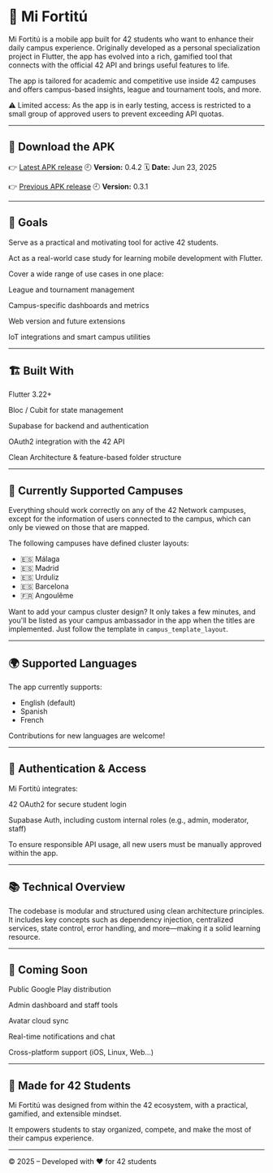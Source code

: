 # 📱 Mi Fortitú
Mi Fortitú is a mobile app built for 42 students who want to enhance their daily campus experience. Originally developed as a personal specialization project in Flutter, the app has evolved into a rich, gamified tool that connects with the official 42 API and brings useful features to life.

The app is tailored for academic and competitive use inside 42 campuses and offers campus-based insights, league and tournament tools, and more.


⚠️ Limited access: As the app is in early testing, access is restricted to a small group of approved users to prevent exceeding API quotas.

---

## 📱 Download the APK

👉 [Latest APK release](https://drive.google.com/file/d/18-AnT2A2uyqzCzssaG0s2DOdFB7TI6CW/view?usp=sharing)
🕘 **Version:** 0.4.2
🗓 **Date:** Jun 23, 2025

👉 [Previous APK release](https://drive.google.com/file/d/13Dlou0RSkJuNnef0CyEYTRo-cwQvZ9fE/view?usp=drive_link)
🕘 **Version:** 0.3.1

---

## 🎯 Goals

Serve as a practical and motivating tool for active 42 students.

Act as a real-world case study for learning mobile development with Flutter.

Cover a wide range of use cases in one place:

League and tournament management

Campus-specific dashboards and metrics

Web version and future extensions

IoT integrations and smart campus utilities

---

## 🏗️ Built With

Flutter 3.22+

Bloc / Cubit for state management

Supabase for backend and authentication

OAuth2 integration with the 42 API

Clean Architecture & feature-based folder structure

---

## 📍 Currently Supported Campuses

Everything should work correctly on any of the 42 Network campuses, except for the information of users connected to the campus, which can only be viewed on those that are mapped.

The following campuses have defined cluster layouts:

- 🇪🇸 Málaga
- 🇪🇸 Madrid
- 🇪🇸 Urduliz
- 🇪🇸 Barcelona
- 🇫🇷 Angoulême

Want to add your campus cluster design? It only takes a few minutes, and you'll be listed as your campus ambassador in the app when the titles are implemented.
Just follow the template in `campus_template_layout`.

---

## 🌍 Supported Languages
The app currently supports:

- English (default)
- Spanish
- French

Contributions for new languages are welcome!  

---

## 🔐 Authentication & Access

Mi Fortitú integrates:

42 OAuth2 for secure student login

Supabase Auth, including custom internal roles (e.g., admin, moderator, staff)

To ensure responsible API usage, all new users must be manually approved within the app.

---

## 📚 Technical Overview

The codebase is modular and structured using clean architecture principles. It includes key concepts such as dependency injection, centralized services, state control, error handling, and more—making it a solid learning resource.

---

## 🚀 Coming Soon
Public Google Play distribution

Admin dashboard and staff tools

Avatar cloud sync

Real-time notifications and chat

Cross-platform support (iOS, Linux, Web...)

---

## 🧠 Made for 42 Students

Mi Fortitú was designed from within the 42 ecosystem, with a practical, gamified, and extensible mindset.

It empowers students to stay organized, compete, and make the most of their campus experience.

---

© 2025 – Developed with ❤️ for 42 students
